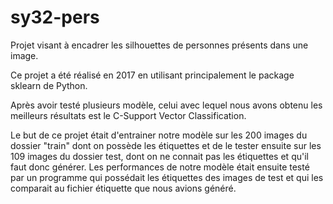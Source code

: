 # sy32-pers
Projet visant à encadrer les silhouettes de personnes présents dans une image.

Ce projet a été réalisé en 2017 en utilisant principalement le package sklearn de Python.

Après avoir testé plusieurs modèle, celui avec lequel nous avons obtenu les meilleurs résultats est le C-Support Vector Classification.

Le but de ce projet était d'entrainer notre modèle sur les 200 images du dossier "train" dont on possède les étiquettes et de le tester ensuite sur les 109 images du dossier test, dont on ne connait pas les étiquettes et qu'il faut donc générer.
Les performances de notre modèle était ensuite testé par un programme qui possédait les étiquettes des images de test et qui les comparait au fichier étiquette que nous avions généré. 

